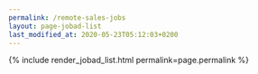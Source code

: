 ```yaml
---
permalink: /remote-sales-jobs
layout: page-jobad-list
last_modified_at: 2020-05-23T05:12:03+0200
---
```

{% include render_jobad_list.html permalink=page.permalink %}
